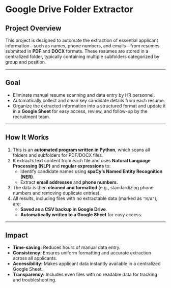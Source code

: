 # Google Drive Folder Extractor

## Project Overview
This project is designed to automate the extraction of essential applicant information—such as names, phone numbers, and emails—from resumes submitted in **PDF** and **DOCX** formats. These resumes are stored in a centralized folder, typically containing multiple subfolders categorized by group and position.

---

## Goal
- Eliminate manual resume scanning and data entry by HR personnel.
- Automatically collect and clean key candidate details from each resume.
- Organize the extracted information into a structured format and update it in a **Google Sheet** for easy access, review, and follow-up by the recruitment team.

---

## How It Works
1. This is an **automated program written in Python**, which scans all folders and subfolders for PDF/DOCX files.
2. It extracts text content from each file and uses **Natural Language Processing (NLP)** and **regular expressions** to:
   - Identify candidate names using **spaCy’s Named Entity Recognition (NER)**.
   - Extract **email addresses** and **phone numbers**.
3. The data is then **cleaned and formatted** (e.g., standardizing phone numbers and removing duplicate entries).
4. All results, including files with no extractable data (marked as `"N/A"`), are:
   - **Saved as a CSV backup in Google Drive**.
   - **Automatically written to a Google Sheet** for easy access.

---

## Impact
- **Time-saving:** Reduces hours of manual data entry.
- **Consistency:** Ensures uniform formatting and accurate extraction across all applicants.
- **Accessibility:** Makes applicant data instantly available in a centralized Google Sheet.
- **Transparency:** Includes even files with no readable data for tracking and troubleshooting.
